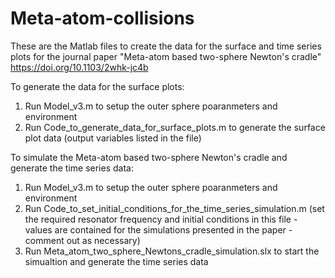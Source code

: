 # Meta-atom-collisions
These are the Matlab files to create the data for the surface and time series plots for the journal paper "Meta-atom based two-sphere Newton's cradle" https://doi.org/10.1103/2whk-jc4b

To generate the data for the surface plots:
1. Run Model_v3.m to setup the outer sphere poaranmeters and environment
2. Run Code_to_generate_data_for_surface_plots.m to generate the surface plot data (output variables listed in the file)

To simulate the Meta-atom based two-sphere Newton's cradle and generate the time series data:
1. Run Model_v3.m to setup the outer sphere poaranmeters and environment
2. Run Code_to_set_initial_conditions_for_the_time_series_simulation.m (set the required resonator frequency and initial conditions in this file - values are contained for the simulations presented in the paper - comment out as necessary)
3. Run Meta_atom_two_sphere_Newtons_cradle_simulation.slx to start the simualtion and generate the time series data
